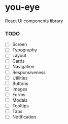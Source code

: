 # you-eye
React UI components library

### TODO
 - [ ] Screen
 - [ ] Typography
 - [ ] Layout
 - [ ] Cards
 - [ ] Navigation
 - [ ] Responsiveness
 - [ ] Utilities
 - [ ] Buttons
 - [ ] Images
 - [ ] Forms
 - [ ] Modals
 - [ ] Tooltips
 - [ ] Tabs
 - [ ] Notification
